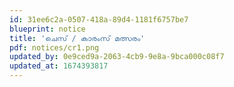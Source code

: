 ```yaml
---
id: 31ee6c2a-0507-418a-89d4-1181f6757be7
blueprint: notice
title: 'ചെസ് / കാരംസ് മത്സരം'
pdf: notices/cr1.png
updated_by: 0e9ced9a-2063-4cb9-9e8a-9bca000c08f7
updated_at: 1674393817
---
```

